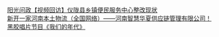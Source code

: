   
[阳光问政【视频回访】仪陇县乡镇便民服务中心整改现状](http://www.dianyue.me/archives/146/3ydgev3ec9jrgu79/)  
[新开一家河南本土物流（全国网络）——河南智慧华夏供应链管理有限公司！](http://www.dianyue.me/archives/833/8o5qazwwkwyafgpz/)  
[黑胶唱片节目《我们的年代》](http://www.dianyue.me/archives/937/97gtxdmzpf34ri9e/)